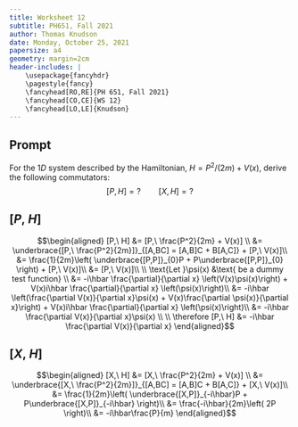 ```yaml
---
title: Worksheet 12
subtitle: PH651, Fall 2021
author: Thomas Knudson
date: Monday, October 25, 2021
papersize: a4
geometry: margin=2cm
header-includes: |
    \usepackage{fancyhdr}
    \pagestyle{fancy}
    \fancyhead[RO,RE]{PH 651, Fall 2021}
    \fancyhead[CO,CE]{WS 12}
    \fancyhead[LO,LE]{Knudson}
---
```


## Prompt

For the $1D$ system described by the Hamiltonian, $H={P}^2 /(2m) + V(x)$, derive the following commutators: $$[P,H]=? \qquad [X,H] = ?$$

## $[P,\ H]$

$$\begin{aligned}
[P,\ H] &= [P,\ \frac{P^2}{2m} + V(x)] \\
&= \underbrace{[P,\ \frac{P^2}{2m}]}_{[A,BC] = [A,B]C + B[A,C]} + [P,\ V(x)]\\
&= \frac{1}{2m}\left( \underbrace{[P,P]}_{0}P + P\underbrace{[P,P]}_{0} \right) + [P,\ V(x)]\\
&= [P,\ V(x)]\\
\\
\text{Let }\psi(x) &\text{ be a dummy test function} \\
&= -i\hbar \frac{\partial}{\partial x} \left(V(x)\psi(x)\right) + V(x)i\hbar \frac{\partial}{\partial x} \left(\psi(x)\right)\\
&= -i\hbar \left(\frac{\partial V(x)}{\partial x}\psi(x) + V(x)\frac{\partial \psi(x)}{\partial x}\right) + V(x)i\hbar \frac{\partial}{\partial x} \left(\psi(x)\right)\\
&= -i\hbar \frac{\partial V(x)}{\partial x}\psi(x) \\
\\
\therefore [P,\ H] &= -i\hbar \frac{\partial V(x)}{\partial x}
\end{aligned}$$

## $[X,\ H]$

$$\begin{aligned}
[X,\ H] &= [X,\ \frac{P^2}{2m} + V(x)] \\
&= \underbrace{[X,\ \frac{P^2}{2m}]}_{[A,BC] = [A,B]C + B[A,C]} + [X,\ V(x)]\\
&= \frac{1}{2m}\left( \underbrace{[X,P]}_{-i\hbar}P + P\underbrace{[X,P]}_{-i\hbar} \right)\\
&= \frac{-i\hbar}{2m}\left( 2P \right)\\
&= -i\hbar\frac{P}{m}
\end{aligned}$$